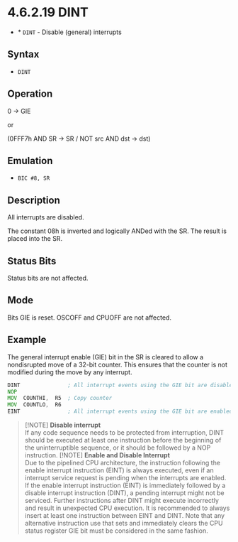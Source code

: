 # 4.6.2.19 DINT

- \* `DINT` - Disable (general) interrupts

## Syntax

- `DINT`

## Operation

0 → GIE

or

(0FFF7h AND SR → SR / NOT src AND dst → dst)

## Emulation

- `BIC #8, SR`

## Description

All interrupts are disabled.

The constant 08h is inverted and logically ANDed with the SR. The result is placed into the SR.

## Status Bits

Status bits are not affected.

## Mode

Bits GIE is reset. OSCOFF and CPUOFF are not affected.

## Example

The general interrupt enable (GIE) bit in the SR is cleared to allow a nondisrupted move of a 32-bit counter.
This ensures that the counter is not modified during the move by any interrupt.

```asm
DINT               ; All interrupt events using the GIE bit are disabled
NOP
MOV  COUNTHI,  R5  ; Copy counter
MOV  COUNTLO,  R6
EINT               ; All interrupt events using the GIE bit are enabled
```

> [!NOTE] **Disable interrupt**
> <br>
> If any code sequence needs to be protected from interruption, DINT should be executed at least one
> instruction before the beginning of the uninterruptible sequence, or it should be followed by a NOP instruction.
> [!NOTE] **Enable and Disable Interrupt**
> <br>
> Due to the pipelined CPU architecture, the instruction following the enable interrupt instruction (EINT)
> is always executed, even if an interrupt service request is pending when the interrupts are enabled.
> <br>
> If the enable interrupt instruction (EINT) is immediately followed by a disable interrupt instruction (DINT),
> a pending interrupt might not be serviced. Further instructions after DINT might execute incorrectly and result
> in unexpected CPU execution. It is recommended to always insert at least one instruction between EINT and DINT.
> Note that any alternative instruction use that sets and immediately clears the CPU status register GIE bit must
> be considered in the same fashion.
